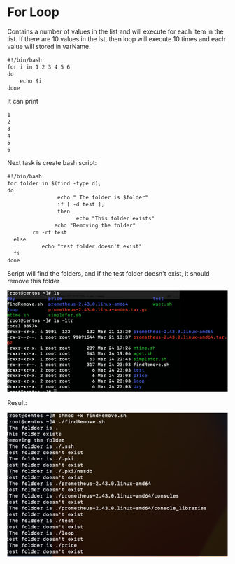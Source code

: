 # For Loop

Contains a number of values in the list and will execute for each item in the list. If there are 10 values in the lst, then loop will execute 10 times and each value will stored in varName.

```
#!/bin/bash
for i in 1 2 3 4 5 6
do
    echo $i
done
```

It can print

```
1
2
3
4
5
6
```

Next task is create bash script:

```
#!/bin/bash
for folder in $(find -type d);
do
                echo " The folder is $folder"
                if [ -d test ];
                then
                      echo "This folder exists"
               echo "Removing the folder"
        rm -rf test
  else
           echo "test folder doesn't exist"
  fi
done
```

Script will find the folders, and if the test folder doesn't exist, it should remove this folder

![folders](dir.png)

Result:

![result](res.png)
